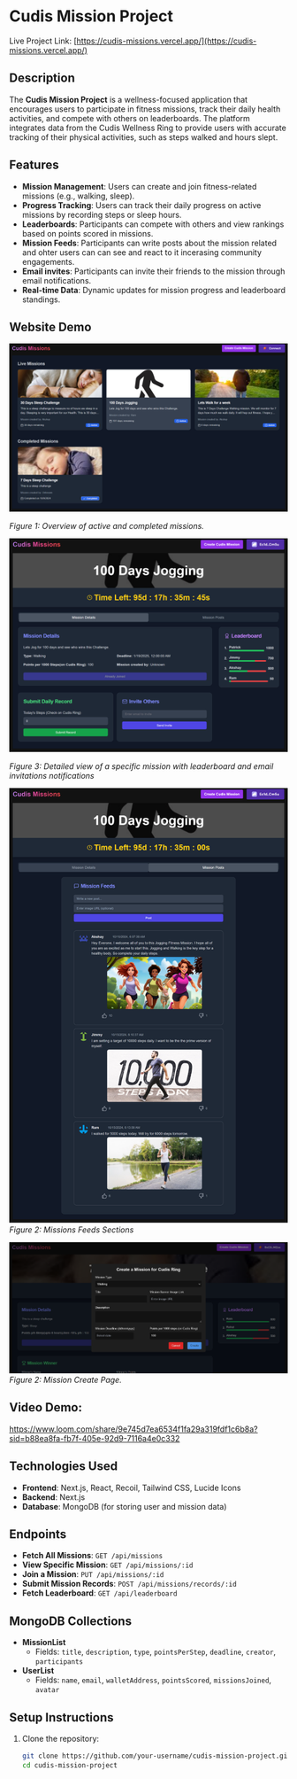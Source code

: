 # Cudis Mission Project

Live Project Link: [https://cudis-missions.vercel.app/](https://cudis-missions.vercel.app/)

## Description

The **Cudis Mission Project** is a wellness-focused application that encourages users to participate in fitness missions, track their daily health activities, and compete with others on leaderboards. The platform integrates data from the Cudis Wellness Ring to provide users with accurate tracking of their physical activities, such as steps walked and hours slept.

## Features

- **Mission Management**: Users can create and join fitness-related missions (e.g., walking, sleep).
- **Progress Tracking**: Users can track their daily progress on active missions by recording steps or sleep hours.
- **Leaderboards**: Participants can compete with others and view rankings based on points scored in missions.
- **Mission Feeds**: Participants can write posts about the mission related and ohter users can can see and react to it incerasing community engagements.
- **Email invites**: Participants can invite their friends to the mission through email notifications.
- **Real-time Data**: Dynamic updates for mission progress and leaderboard standings.

## Website Demo

![Mission Dashboard](https://github.com/akshaydhayal/Cudis-Missions/blob/main/cudis-missions-vercel-app.png)

*Figure 1: Overview of active and completed missions.*


![Mission Details](https://github.com/akshaydhayal/Cudis-Missions/blob/main/cudis-missions-vercel-app-missions-6706afc6f9aaf67317f8c075.png)

*Figure 3: Detailed view of a specific mission with leaderboard and email invitations notifications*


![Mission Details](https://github.com/akshaydhayal/Cudis-Missions/blob/main/cudis-missions-vercel-app-missions-6706afc6f9aaf67317f8c075%20(1).png)
*Figure 2: Missions Feeds Sections*

![Mission Details](https://github.com/akshaydhayal/Cudis-Missions/blob/main/3.png)
*Figure 2:  Mission Create Page.*



## Video Demo:

https://www.loom.com/share/9e745d7ea6534f1fa29a319fdf1c6b8a?sid=b88ea8fa-fb7f-405e-92d9-7116a4e0c332


## Technologies Used

- **Frontend**: Next.js, React, Recoil, Tailwind CSS, Lucide Icons
- **Backend**: Next.js
- **Database**: MongoDB (for storing user and mission data)

## Endpoints

- **Fetch All Missions**: `GET /api/missions`
- **View Specific Mission**: `GET /api/missions/:id`
- **Join a Mission**: `PUT /api/missions/:id`
- **Submit Mission Records**: `POST /api/missions/records/:id`
- **Fetch Leaderboard**: `GET /api/leaderboard`

## MongoDB Collections

- **MissionList**
  - Fields: `title`, `description`, `type`, `pointsPerStep`, `deadline`, `creator`, `participants`
- **UserList**
  - Fields: `name`, `email`, `walletAddress`, `pointsScored`, `missionsJoined`, `avatar`

## Setup Instructions

1. Clone the repository:

   ```bash
   git clone https://github.com/your-username/cudis-mission-project.git
   cd cudis-mission-project
